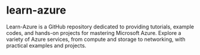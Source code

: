 # learn-azure
Learn-Azure is a GitHub repository dedicated to providing tutorials, example codes, and hands-on projects for mastering Microsoft Azure. Explore a variety of Azure services, from compute and storage to networking, with practical examples and projects.
